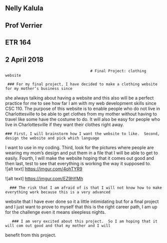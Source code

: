 ## Nelly Kalula
## Prof  Verrier 
## ETR  164
## 2 April 2018

	                                      # Final Project: clothing website

	 ### For my final project, I have decided to make a clothing website for my mother’s business since
   she always talking about having a website and this also will be a perfect practice for me to see 
   how far I am with my web development skills since CSC 110.  The purpose of this website is to enable
   people who do not live in Charlottesville to be able to get clothes from my mother without having to
   travel like some have the costume to do.  It will also be easy for people who live in Charlottesville
   if they want their clothes right away. 

    ###	First, I will brainstorm how I want the website to like.  Second, design the website and pick which language
  I want to use in my coding.  Third, look for the pictures where people are wearing my mom’s design and put them
  in a file that I will be able to get to easily.  Fourth, I will make the website hoping that it comes out good 
  and then last, test to see that everything is working the way it supposed to.  
 ![alt text] https://imgur.com/4ohTYR9
 
![alt text] https://imgur.com/EZ9hYMh
	
	  ### The risk that I am afraid of is that I will not know how to make everything work because this is a very advanced
  website that I have ever done so it a little intimidating but for a final project and I just want to prove to 
  myself that this is the right career path,  I am up for the challenge even it means sleepless nights. 

	   ### I am very excited about this project.  So I am hoping that it will com out good and that my mother and I will
  benefit from this project.
